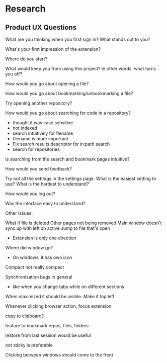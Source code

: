# Research

## Product UX Questions

What are you thinking when you first sign in? What stands out to you?

What's your first impression of the extension?

Where do you start?

What would keep you from using this project? In other words, what turns you off?

How would you go about opening a file?

How would you go about bookmarking/unbookmarking a file?

Try opening another repository?

How would you go about searching for code in a repository?

- thought it was case sensitive
- not indexed
- search intuitively for flename
- filename is more important
- Fix search results descriptor for in:path search
- search for repositories

Is searching from the search and bookmark pages intuitive?

How would you send feedback?

Try out all the settings in the settings page. What is the easiest setting to use? What is the hardest to understand?

How would you log out?

Was the interface easy to understand?

Other issues:

What if file is deleted
Other pages not being removed
Main window doesn't sync up with left on active
Jump to file that's open

- Extension is only one direction

Where did window go?

- On windows, it has own icon

Compact not really compact

Synchronization bugs in general

- like when you change tabs while on different sections

When maximized it should be visible. Make it top left

Whenever clicking browser action, focus extension

copy to clipboard?

feature to bookmark repos, files, folders

restore from last session would be useful

not sticky is preferable

Clicking between windows should come to the front